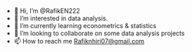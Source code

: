 - 👋 Hi, I’m @RafikEN222
- 👀 I’m interested in data analysis.
- 🌱 I’m currently learning econometrics & statistics
- 💞️ I’m looking to collaborate on some data analysis projects
- 📫 How to reach me Rafiknhiri07@gmail.com


<!---
RafikEN222/RafikEN222 is a ✨ special ✨ repository because its `README.md` (this file) appears on your GitHub profile.
You can click the Preview link to take a look at your changes.
--->
